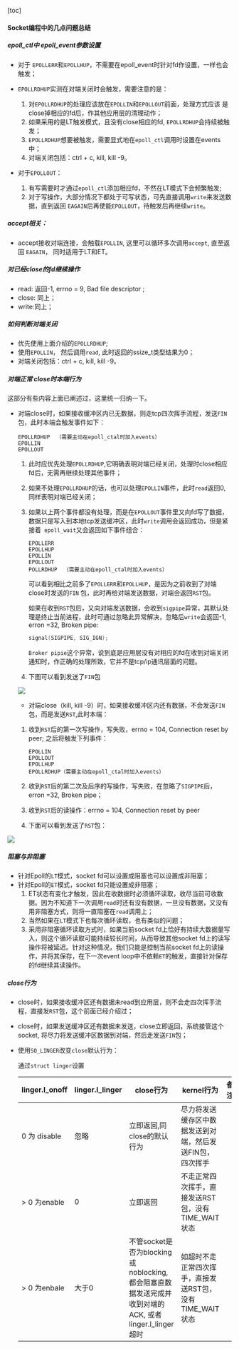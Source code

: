 [toc]

####  Socket编程中的几点问题总结

#####  epoll_ctl中 epoll_event参数设置

* 对于 `EPOLLERR`和`EPOLLHUP`，不需要在epoll_event时针对fd作设置，一样也会触发；

* `EPOLLRDHUP`实测在对端关闭时会触发，需要注意的是：

  1. 对`EPOLLRDHUP`的处理应该放在`EPOLLIN`和`EPOLLOUT`前面，处理方式应该 是close掉相应的fd后，作其他应用层的清理动作；
  2. 如果采用的是LT触发模式，且没有close相应的fd, `EPOLLRDHUP`会持续被触发；
  3. `EPOLLRDHUP`想要被触发，需要显式地在`epoll_ctl`调用时设置在events中；
  4. 对端关闭包括：ctrl + c, kill, kill -9。

* 对于`EPOLLOUT`：

  1. 有写需要时才通过`epoll_ctl`添加相应fd，不然在LT模式下会频繁触发;
  2. 对于写操作，大部分情况下都处于可写状态，可先直接调用`write`来发送数据，直到返回 `EAGAIN`后再使能`EPOLLOUT`，待触发后再继续`write`。

#####  accept相关：

  * accept接收对端连接，会触载`EPOLLIN`, 这里可以循环多次调用`accept`,  直至返回 `EAGAIN`， 同时适用于LT和ET。

#####  对已经close的fd继续操作

* read: 返回-1, errno = 9, Bad file descriptor ;
* close: 同上；
* write:同上；

##### 如何判断对端关闭

* 优先使用上面介绍的`EPOLLRDHUP`; 
* 使用`EPOLLIN`， 然后调用`read`, 此时返回的ssize_t类型结果为0；
* 对端关闭包括：ctrl + c, kill, kill -9。

#####  对端正常 close时本端行为

这部分有些内容上面已阐述过，这里统一归纳一下。

* 对端close时，如果接收缓冲区内已无数据，则走tcp四次挥手流程，发送`FIN` 包，此时本端会触发事件如下：

  ```
  EPOLLRDHUP  （需要主动在epoll_ctal时加入events）
  EPOLLIN     
  EPOLLOUT    
  ```

  1. 此时应优先处理`EPOLLRDHUP`,它明确表明对端已经关闭，处理时close相应fd后，无需再继续处理其他事件；

  2. 如果不处理`EPOLLRDHUP`的话，也可以处理`EPOLLIN`事件，此时`read`返回0, 同样表明对端已经关闭；

  3. 如果以上两个事件都没有处理，而是在`EPOLLOUT`事件里又向fd写了数据，数据只是写入到本地tcp发送缓冲区，此时`write`调用会返回成功，但是紧接着` epoll_wait`又会返回如下事件组合：

     ```
     EPOLLERR    
     EPOLLHUP
     EPOLLIN     
     EPOLLOUT 
     POLLRDHUP  （需要主动在epoll_ctal时加入events）
     ```

     可以看到相比之前多了`EPOLLERR`和`EPOLLHUP`，是因为之前收到了对端close时发送的`FIN`  包，此时再给对端发送数据，对端会返回`RST`包。

     如果在收到`RST`包后，又向对端发送数据，会收到`sigpipe`异常，其默认处理是终止当前进程，此时可通过忽略此异常解决，忽略后`write`会返回-1, erron =32, Broken pipe:

     ```c
     signal(SIGPIPE, SIG_IGN);
     ```

     `Broker pipie`这个异常，说到底是应用层没有对相应的fd在收到对端关闭通知时，作正确的处理所致，它并不是tcp/ip通讯层面的问题。

  4. 下图可以看到发送了`FIN`包

  ![](/home/lw/图片/tcp_fin.png)
  *  对端close（kill, kill -9）时，如果接收缓冲区内还有数据，不会发送`FIN`包，而是发送`RST`,此时本端：

    1. 收到`RST`后的第一次写操作，写失败，errno = 104,  Connection reset by peer; 之后将触发下列事件：

       ```
       EPOLLIN
       EPOLLOUT
       EPOLLHUP
       EPOLLRDHUP（需要主动在epoll_ctal时加入events）
       ```

       

    2. 收到`RST`后的第二次及后序的写操作，写失败，在忽略了`SIGPIPE`后，erron =32, Broken pipe；

    3. 收到`RST`后的读操作：errno = 104,  Connection reset by peer

    4. 下面可以看到发送了`RST`包：

![](/home/lw/图片/tcp_rst.png)

##### 阻塞与非阻塞

* 针对Epoll的`LT`模式，socket fd可以设置成阻塞也可以设置成非阻塞；
* 针对Epoll的`ET`模式，socket fd只能设置成非阻塞；
  1. ET状态有变化才触发，因此在收数据时必须循环读取，收尽当前可收数据。因为不知道下一次调用`read`时还有没有数据，一旦没有数据，又没有用非阻塞方式，则将一直阻塞在`read`调用上；
  2. 当然如果在`LT`模式下也每次循环读取，也有类似的问题；
  3. 采用非阻塞循环读取方式时，如果当前socket fd上恰好有持续大数据量写入，则这个循环读取可能持续较长时间，从而导致其他socket fd上的读写操作将被延迟。针对这种情况，我们只能是控制当前socket fd上的读操作，并将其保存，在下一次event loop中不依赖`ET`的触发，直接针对保存的fd继续其读操作。

##### close行为

* close时，如果接收缓冲区还有数据未read到应用层，则不会走四次挥手流程，直接发`RST`包，这个前面已经介绍过；

* close时，如果发送缓冲区还有数据未发送，close立即返回，系统接管这个socket, 将尽力将发送缓冲区数据到对端，然后走发送`FIN`包；

* 使用`SO_LINGER`改变`close`默认行为：

  通过`struct linger`设置

  | linger.l_onoff | linger.l_linger | close行为                                                    | kernel行为                                                | 备注 |      |
  | -------------- | --------------- | ------------------------------------------------------------ | --------------------------------------------------------- | ---- | ---- |
  | 0 为 disable   | 忽略            | 立即返回,同close的默认行为                                   | 尽力将发送缓存区中数据发送到对端，然后发送FIN包，四次挥手 |      |      |
  | > 0 为enable   | 0               | 立即返回                                                     | 不走正常四次挥手，直接发送RST包，没有TIME_WAIT状态        |      |      |
  | > 0 为enbale   | 大于0           | 不管socket是否为blocking或noblocking, 都会阻塞直数据发送完成并收到对端的ACK, 或者linger.l_linger超时 | 如超时不走正常四次挥手，直接发送RST包，没有TIME_WAIT状态  |      |      |

  

